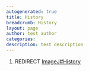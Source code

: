 ```yaml
---
autogenerated: true
title: History
breadcrumb: History
layout: page
author: test author
categories: 
description: test description
---
```


1.  REDIRECT [ImageJ\#History](ImageJ#History "wikilink")
